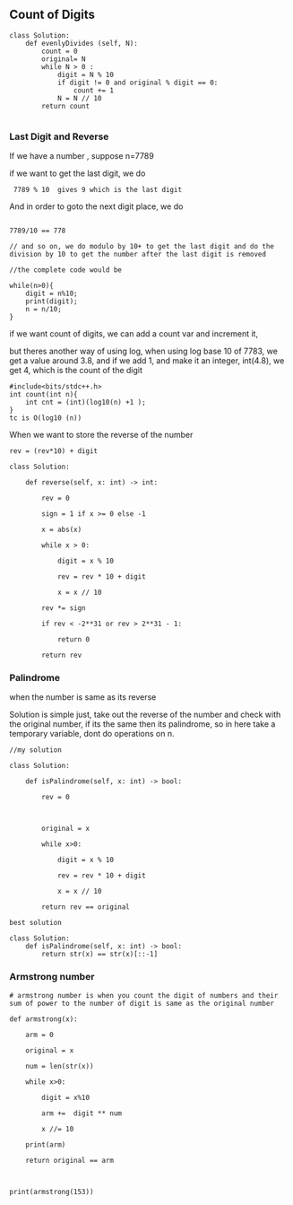 

## Count of Digits


```
class Solution:
    def evenlyDivides (self, N):
        count = 0
        original= N
        while N > 0 :
            digit = N % 10
            if digit != 0 and original % digit == 0:
                count += 1
            N = N // 10
        return count


```

### Last Digit and Reverse

If we have a number , suppose n=7789

if we want to get the last digit, we do 

```
 7789 % 10  gives 9 which is the last digit
```

And in order to goto the next digit place, we do

```

7789/10 == 778

// and so on, we do modulo by 10+ to get the last digit and do the division by 10 to get the number after the last digit is removed
```

```
//the complete code would be

while(n>0){
	digit = n%10;
	print(digit);
	n = n/10;
}
```

if we want count of digits, we can add a count var and increment it,

but theres another way of using log, when using log base 10 of 7783, we get a value around 3.8, and if we add 1, and make it an integer, int(4.8), we get 4, which is the count of the digit

```
#include<bits/stdc++.h>
int count(int n){
	int cnt = (int)(log10(n) +1 );
}
tc is O(log10 (n))
```


When we want to store the reverse of the number


```
rev = (rev*10) + digit
```


```
class Solution:

    def reverse(self, x: int) -> int:

        rev = 0

        sign = 1 if x >= 0 else -1

        x = abs(x)

        while x > 0:

            digit = x % 10

            rev = rev * 10 + digit

            x = x // 10

        rev *= sign

        if rev < -2**31 or rev > 2**31 - 1:

            return 0

        return rev
```


### Palindrome

when the number is same as its reverse

Solution is simple just, take out the reverse of the number and check with the original number, if its the same then its palindrome,
so in here take a temporary variable, dont do operations on n.


```
//my solution

class Solution:

    def isPalindrome(self, x: int) -> bool:

        rev = 0

  

        original = x

        while x>0:

            digit = x % 10

            rev = rev * 10 + digit

            x = x // 10

        return rev == original
```


```
best solution

class Solution:
    def isPalindrome(self, x: int) -> bool:
        return str(x) == str(x)[::-1]

```





### Armstrong number

```
# armstrong number is when you count the digit of numbers and their sum of power to the number of digit is same as the original number

def armstrong(x):

    arm = 0

    original = x

    num = len(str(x))

    while x>0:

        digit = x%10

        arm +=  digit ** num

        x //= 10

    print(arm)

    return original == arm

  

print(armstrong(153))
```